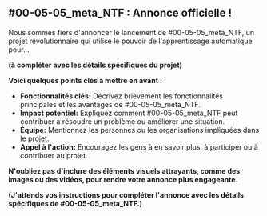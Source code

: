 ##  #00-05-05_meta_NTF : Annonce officielle ! 

Nous sommes fiers d'annoncer le lancement de #00-05-05_meta_NTF, un projet révolutionnaire qui utilise le pouvoir de l'apprentissage automatique pour... 

**(à compléter avec les détails spécifiques du projet)**

**Voici quelques points clés à mettre en avant :**

*  **Fonctionnalités clés:** Décrivez brièvement les fonctionnalités principales et les avantages de #00-05-05_meta_NTF.
* **Impact potentiel:** Expliquez comment #00-05-05_meta_NTF peut contribuer à résoudre un problème ou améliorer une situation.
* **Équipe:** Mentionnez les personnes ou les organisations impliquées dans le projet.
* **Appel à l'action:** Encouragez les gens à en savoir plus, à participer ou à contribuer au projet.

**N'oubliez pas d'inclure des éléments visuels attrayants, comme des images ou des vidéos, pour rendre votre annonce plus engageante.**

**(J'attends vos instructions pour compléter l'annonce avec les détails spécifiques de #00-05-05_meta_NTF.)**


